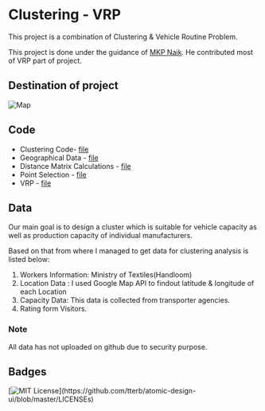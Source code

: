 # Clustering - VRP

This project is a combination of Clustering & Vehicle Routine Problem. 

This project is done under the guidance of [MKP Naik](https://www.linkedin.com/in/meghavatu-krishna-prasanna-naik-ba000a204/). He contributed most of VRP part of project.

## Destination of project

![Map](https://www.google.com/maps/d/u/0/edit?hl=en&mid=1xqv4ol9tMDW2li4YurgjUJK2hjFQtwod&ll=25.321490981384706%2C82.90753285000001&z=10)


## Code 

* Clustering Code- [file](https://github.com/senhorinfinito/Clustering_K-Mean/blob/main/KMEAN.ipynb)
* Geographical Data - [file](https://github.com/senhorinfinito/Clustering_K-Mean/blob/main/latitude_longitude404.py)
* Distance Matrix Calculations - [file](https://github.com/senhorinfinito/Clustering_K-Mean/blob/main/dist_cal.py)
* Point Selection - [file](https://github.com/senhorinfinito/Clustering_K-Mean/blob/main/point_movement.py)
* VRP - [file](https://github.com/senhorinfinito/Clustering_K-Mean/blob/main/vrp_cluster.py)
 
## Data

Our main goal is to design a cluster which is suitable for vehicle capacity as well as production capacity of individual  manufacturers. 

Based on that from where I managed to get data for clustering analysis is listed below:

1. Workers Information:  Ministry  of Textiles(Handloom)
2. Location Data : I used Google Map API to findout latitude & longitude of each Location
3. Capacity Data:  This data is collected from  transporter agencies.
4. Rating form Visitors.



### Note
All data has  not uploaded on github due to security purpose.



## Badges

[![MIT License](https://img.shields.io/apm/l/atomic-design-ui.svg?)](https://github.com/tterb/atomic-design-ui/blob/master/LICENSEs)
